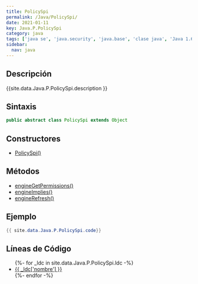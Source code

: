 ```yaml
---
title: PolicySpi
permalink: /Java/PolicySpi/
date: 2021-01-11
key: Java.P.PolicySpi
category: java
tags: ['java se', 'java.security', 'java.base', 'clase java', 'Java 1.6']
sidebar: 
  nav: java
---
```


## Descripción
{{site.data.Java.P.PolicySpi.description }}

## Sintaxis
~~~java
public abstract class PolicySpi extends Object
~~~

## Constructores
* [PolicySpi()](/Java/PolicySpi/PolicySpi/)

## Métodos
* [engineGetPermissions()](/Java/PolicySpi/engineGetPermissions)
* [engineImplies()](/Java/PolicySpi/engineImplies)
* [engineRefresh()](/Java/PolicySpi/engineRefresh)

## Ejemplo
~~~java
{{ site.data.Java.P.PolicySpi.code}}
~~~

## Líneas de Código
<ul>
{%- for _ldc in site.data.Java.P.PolicySpi.ldc -%}
   <li>
       <a href="{{_ldc['url'] }}">{{ _ldc['nombre'] }}</a>
   </li>
{%- endfor -%}
</ul>
